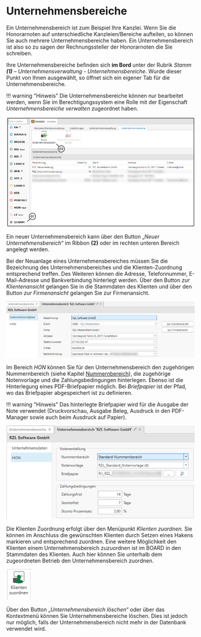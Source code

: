 # Unternehmensbereiche

Ein Unternehmensbereich ist zum Beispiel Ihre Kanzlei. Wenn Sie die
Honorarnoten auf unterschiedliche Kanzleien/Bereiche aufteilen, so
können Sie auch mehrere Unternehmensbereiche haben. Ein
Unternehmensbereich ist also so zu sagen der Rechnungssteller der
Honorarnoten die Sie schreiben.

Ihre Unternehmensbereiche befinden sich **im Bord** unter der Rubrik
*Stamm **(1)** – Unternehmensverwaltung - Unternehmensbereiche*. Wurde
dieser Punkt von Ihnen ausgewählt, so öffnet sich ein eigener Tab für
die Unternehmensbereiche.

!!! warning "Hinweis"
    Die Unternehmensbereiche können nur bearbeitet werden, wenn Sie im
    Berechtigungssystem eine Rolle mit der Eigenschaft *Unternehmensbereiche
    verwalten* zugeordnet haben.



![](<img/image100.png>)

Ein neuer Unternehmensbereich kann über den Button „*Neuer
Unternehmensbereich*“ im Ribbon **(2)** oder im rechten unteren Bereich
angelegt werden.

Bei der Neuanlage eines Unternehmensbereiches müssen Sie die Bezeichnung
des Unternehmensbereiches und die Klienten-Zuordnung entsprechend
treffen. Des Weiteren können die Adresse, Telefonnummer, E-Mail-Adresse
und Bankverbindung hinterlegt werden. Über den Button *zur*
*Klientenansicht* gelangen Sie in die Stammdaten des Klienten und über
den Button *zur Firmenansicht* gelangen Sie zur Firmenansicht.


![](<img/image101.png>)

Im Bereich *HON* können Sie für den Unternehmensbereich den zugehörigen
Nummernbereich (siehe Kapitel [Nummernbereich](/HONNext/2%20Stammdaten/Nummernbereiche/)), die
zugehörige Notenvorlage und die Zahlungsbedingungen hinterlegen. Ebenso
ist die Hinterlegung eines PDF-Briefpapier möglich. Bei *Briefpapier*
ist der Pfad, wo das Briefpapier abgespeichert ist zu definieren.

!!! warning "Hinweis"
    Das hinterlegte Briefpapier wird für die Ausgabe der Note verwendet
    (Druckvorschau, Ausgabe Beleg, Ausdruck in den PDF-Manager sowie auch
    beim Ausdruck auf Papier).


![](<img/image102.png>)

Die Klienten Zuordnung erfolgt über den Menüpunkt *Klienten zuordnen.*
Sie können im Anschluss die gewünschten Klienten durch Setzen eines
Hakens markieren und entsprechend zuordnen. Eine weitere Möglichkeit den
Klienten einem Unternehmensbereich zuzuordnen ist im BOARD in den
Stammdaten des Klienten. Auch hier können Sie unterhalb dem zugeordneten
Betrieb den Unternehmensbereich zuordnen.


![](<img/image103.png>)

Über den Button „*Unternehmensbereich löschen*“ oder über das
Kontextmenü können Sie Unternehmensbereiche löschen. Dies ist jedoch nur
möglich, falls der Unternehmensbereich nicht mehr in der Datenbank
verwendet wird.